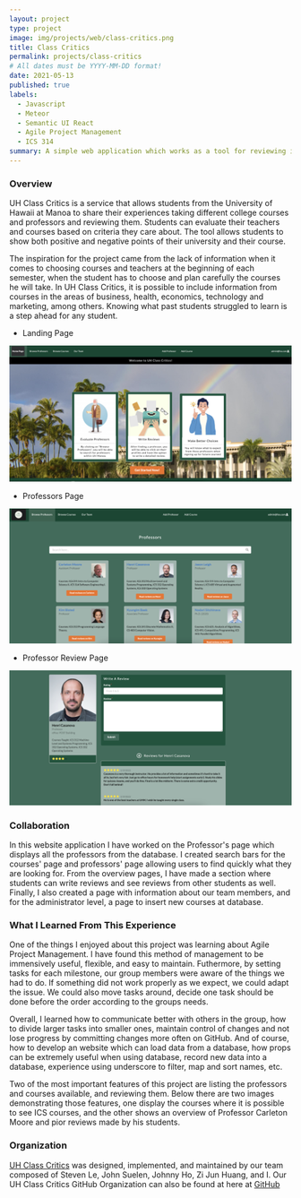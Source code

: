 ```yaml
---
layout: project
type: project
image: img/projects/web/class-critics.png
title: Class Critics
permalink: projects/class-critics
# All dates must be YYYY-MM-DD format!
date: 2021-05-13
published: true
labels:
  - Javascript
  - Meteor
  - Semantic UI React
  - Agile Project Management 
  - ICS 314
summary: A simple web application which works as a tool for reviewing instructors and courses at UH Manoa.
---
```


### Overview
 
UH Class Critics is a service that allows students from the University of Hawaii at Manoa to share their experiences taking different college
courses and professors and reviewing them. Students can evaluate their teachers and courses based on criteria they care about. The tool allows
students to show both positive and negative points of their university and their course.
 
 The inspiration for the project came from the lack of information when it comes to choosing courses and teachers at the beginning of each semester,
 when the student has to choose and plan carefully the courses he will take. In UH Class Critics, it is possible to include information from courses 
 in the areas of business, health, economics, technology and marketing, among others. Knowing what past students struggled to learn is a step ahead 
 for any student.
 
  - Landing Page

<img width="700px" class="img-fluid"  src="../img/projects/web/homepage.png">
 
 - Professors Page

<img width="700px" class="img-fluid"  src="../img/projects/web/professors.png">

- Professor Review Page

<img width="700px" class="img-fluid"  src="../img/projects/web/review.png">
 
### Collaboration 

In this website application I have worked on the Professor's page which displays all the professors from the database. I created search bars
for the courses' page and professors' page allowing users to find quickly what they are looking for. From the overview pages, I have made a
section where students can write reviews and see reviews from other students as well. Finally, I also created a page with information about 
our team members, and for the administrator level, a page to insert new courses at database.


### What I Learned From This Experience

One of the things I enjoyed about this project was learning about Agile Project Management. I have found this method of management to 
be immensively useful, flexible, and easy to maintain. Futhermore, by setting tasks for each milestone, our group members were aware of
the things we had to do. If something did not work properly as we expect, we could adapt the issue. We could also move tasks around, decide
one task should be done before the order according to the groups needs.

Overall, I learned how to communicate better with others in the group, how to divide larger tasks into smaller ones, maintain control of 
changes and not lose progress by committing changes more often on GitHub. And of course, how to develop an website which can load data from 
a database, how props can be extremely useful when using database, record new data into a database, experience using underscore to filter, 
map and sort names, etc.
 
 Two of the most important features of this project are listing the professors and courses available, and reviewing them.
 Below there are two images demonstrating those features, one display the courses where it is possible to see ICS courses,
 and the other shows an overview of Professor Carleton Moore and pior reviews made by his students.


### Organization

[UH Class Critics](https://class-critics.xyz/#/) was designed, implemented, and maintained by our team composed of Steven Le,
John Suelen, Johnny Ho, Zi Jun Huang, and I. Our UH Class Critics GitHub Organization can also be found at here at [GitHub](https://github.com/uh-class-critics)


